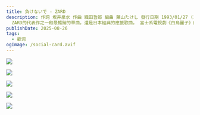 ```yaml
---
title: 負けないで - ZARD
description: 作詞 坂井泉水 作曲 織田哲郎 編曲 葉山たけし 發行日期 1993/01/27 (32年前)
  ZARD的代表作之一和最暢銷的單曲。還是日本經典的應援歌曲。 富士系電視劇《白鳥麗子》的主題曲。
publishDate: 2025-08-26
tags:
  - 歌词
ogImage: /social-card.avif
---
```

![](https://img.remit.ee/api/file/BQACAgUAAyEGAASHRsPbAALZh2itzVwSb8q302KmGP4YiU3Io_EcAAKkGQACj8BxVZPm2mUEFSrTNgQ.jpg)

![](https://img.remit.ee/api/file/BQACAgUAAyEGAASHRsPbAALZkmitzYksEyoFMDu6sdMsInKSv-12AAKvGQACj8BxVTjsvrSbZAaPNgQ.jpg)

![](https://img.remit.ee/api/file/BQACAgUAAyEGAASHRsPbAALZlGitzYryvnbVIODLy5tUqXxjaDaxAAKxGQACj8BxVbLgM3tNm-enNgQ.jpg)



![](https://img.remit.ee/api/file/BQACAgUAAyEGAASHRsPbAALZkWitzYhIIe-NiWZ606o9KW8idErFAAKuGQACj8BxVa44QwEKE-WNNgQ.jpg)

![](https://img.remit.ee/api/file/BQACAgUAAyEGAASHRsPbAALZk2itzYlD90X49gG5E-7BpXwa1rrkAAKwGQACj8BxVVo_8xUI5B1FNgQ.jpg)
